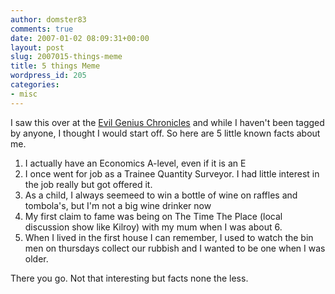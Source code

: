 ```yaml
---
author: domster83
comments: true
date: 2007-01-02 08:09:31+00:00
layout: post
slug: 2007015-things-meme
title: 5 things Meme
wordpress_id: 205
categories:
- misc
---
```


I saw this over at the [Evil Genius Chronicles](http://www.evilgeniuschronicles.org) and while I haven't been tagged by anyone, I thought I would start off. So here are 5 little known facts about me.
1. I actually have an Economics A-level, even if it is an E
2. I once went for job as a Trainee Quantity Surveyor. I had little interest in the job really but got offered it.
3. As a child, I always seemeed to win a bottle of wine on raffles and tombola's, but I'm not a big wine drinker now
4. My first claim to fame was being on The Time The Place (local discussion show like Kilroy) with my mum when I was about 6.
5. When I lived in the first house I can remember, I used to watch the bin men on thursdays collect our rubbish and I wanted to be one when I was older.




There you go. Not that interesting but facts none the less.
